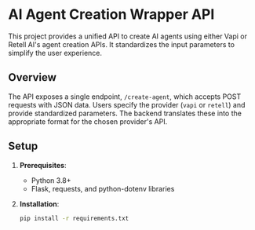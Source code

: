 # AI Agent Creation Wrapper API

This project provides a unified API to create AI agents using either Vapi or Retell AI's agent creation APIs. It standardizes the input parameters to simplify the user experience.

## Overview
The API exposes a single endpoint, `/create-agent`, which accepts POST requests with JSON data. Users specify the provider (`vapi` or `retell`) and provide standardized parameters. The backend translates these into the appropriate format for the chosen provider's API.

## Setup
1. **Prerequisites**:
   - Python 3.8+
   - Flask, requests, and python-dotenv libraries

2. **Installation**:
   ```bash
   pip install -r requirements.txt
